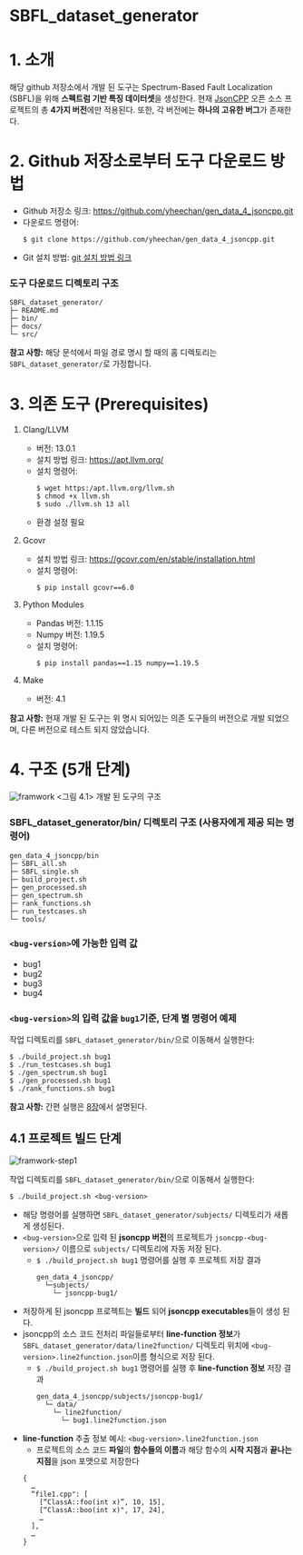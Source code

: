 # SBFL_dataset_generator

# 1. 소개
해당 github 저장소에서 개발 된 도구는 Spectrum-Based Fault Localization (SBFL)을 위해 **스펙트럼 기반 특징 데이터셋**을 생성한다.
현재 [JsonCPP](https://github.com/open-source-parsers/jsoncpp) 오픈 소스 프로젝트의 총 **4가지 버전**에만 적용된다.
또한, 각 버전에는 **하나의 고유한 버그**가 존재한다.

# 2. Github 저장소로부터 도구 다운로드 방법
* Github 저장소 링크: https://github.com/yheechan/gen_data_4_jsoncpp.git
* 다운로드 명령어: 
  ```
  $ git clone https://github.com/yheechan/gen_data_4_jsoncpp.git
  ```
*  Git 설치 방법: [git 설치 방법 링크](https://git-scm.com/book/ko/v2/%EC%8B%9C%EC%9E%91%ED%95%98%EA%B8%B0-Git-%EC%84%A4%EC%B9%98)

### 도구 다운로드 디렉토리 구조
```
SBFL_dataset_generator/
├─ README.md
├─ bin/
├─ docs/
└─ src/
```

**참고 사항:** 해당 문석에서 파일 경로 명시 할 때의 홈 디렉토리는 ```SBFL_dataset_generator/```로 가정합니다.

# 3. 의존 도구 (Prerequisites)
1. Clang/LLVM
    * 버전: 13.0.1
    * 설치 방법 링크: https://apt.llvm.org/
    * 설치 명령어:
        ```
        $ wget https:/apt.llvm.org/llvm.sh
        $ chmod +x llvm.sh
        $ sudo ./llvm.sh 13 all
        ```
    * 환경 설정 필요

2. Gcovr
    * 설치 방법 링크: https://gcovr.com/en/stable/installation.html
    * 설치 명령어:
      ```
      $ pip install gcovr==6.0
      ```

3. Python Modules
    * Pandas 버전: 1.1.15
    * Numpy 버전: 1.19.5
    * 설치 명령어:
      ```
      $ pip install pandas==1.15 numpy==1.19.5
      ```

4. Make
    * 버전: 4.1

**참고 사항:** 현재 개발 된 도구는 위 명시 되어있는 의존 도구들의 버전으로 개발 되었으며, 다른 버전으로 테스트 되지 않았습니다.

# 4. 구조 (5개 단계)
![framwork](https://github.com/yheechan/gen_data_4_jsoncpp/blob/master/docs/img/framwork.png)
<그림 4.1> 개발 된 도구의 구조

### SBFL_dataset_generator/bin/ 디렉토리 구조 (사용자에게 제공 되는 명령어)
```
gen_data_4_jsoncpp/bin
├─ SBFL_all.sh
├─ SBFL_single.sh
├─ build_project.sh
├─ gen_processed.sh
├─ gen_spectrum.sh
├─ rank_functions.sh
├─ run_testcases.sh
└─ tools/
```

### ```<bug-version>```에 가능한 입력 값
* bug1
* bug2
* bug3
* bug4

### ```<bug-version>```의 입력 값을 ```bug1```기준, 단계 별 명령어 예제
작업 디렉토리를 ```SBFL_dataset_generator/bin/```으로 이동해서 실행한다:
```
$ ./build_project.sh bug1
$ ./run_testcases.sh bug1
$ ./gen_spectrum.sh bug1
$ ./gen_processed.sh bug1
$ ./rank_functions.sh bug1
```

**참고 사항:** 간편 실행은 [8장](google.com)에서 설명된다.

## 4.1 프로젝트 빌드 단계
![framwork-step1](https://github.com/yheechan/gen_data_4_jsoncpp/blob/master/docs/img/framwork-step1.png)

작업 디렉토리를 ```SBFL_dataset_generator/bin/```으로 이동해서 실행한다:
```
$ ./build_project.sh <bug-version>
```
* 해당 명령어를 실행하면 ```SBFL_dataset_generator/subjects/``` 디렉토리가 새롭게 생성된다. 
* ```<bug-version>```으로 입력 된 **jsoncpp 버전**의 프로젝트가 ```jsoncpp-<bug-version>/``` 이름으로 ```subjects/``` 디렉토리에 자동 저장 된다.
  * ```$ ./build_project.sh bug1``` 명령어를 실행 후 프로젝트 저장 결과
    ```
    gen_data_4_jsoncpp/
      └─subjects/
        └─ jsoncpp-bug1/
    ```
* 저장하게 된 jsoncpp 프로젝트는 **빌드** 되어 **jsoncpp executables**들이 생성 된다.
* jsoncpp의 소스 코드 전처리 파일들로부터 **line-function 정보**가 ```SBFL_dataset_generator/data/line2function/``` 디렉토리 위치에 ```<bug-version>.line2function.json```이름 형식으로 저장 된다.
  * ```$ ./build_project.sh bug1``` 명령어를 실행 후 **line-function 정보** 저장 결과
    ```
    gen_data_4_jsoncpp/subjects/jsoncpp-bug1/
      └─ data/
        └─ line2function/
          └─ bug1.line2function.json
    ```
* **line-function** 추출 정보 예시: ```<bug-version>.line2function.json```
  * 프로젝트의 소스 코드 **파일**의 **함수들의 이름**과 해당 함수의 **시작 지점**과 **끝나는 지점**을 json 포맷으로 저장한다
  ```
  {
    …
    “file1.cpp": [
      [“ClassA::foo(int x)”, 10, 15],
      [“ClassA::boo(int x)", 17, 24],
      …
    ],
    …
  }
  ```
